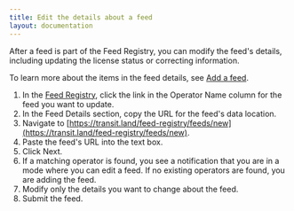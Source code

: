 ```yaml
---
title: Edit the details about a feed
layout: documentation
---
```


After a feed is part of the Feed Registry, you can modify the feed's details, including updating the license status or correcting information.

To learn more about the items in the feed details, see [Add a feed](add-a-feed.html).

1. In the [Feed Registry](https://transit.land/feed-registry/), click the link in the Operator Name column for the feed you want to update.
2. In the Feed Details section, copy the URL for the feed's data location.
2. Navigate to [https://transit.land/feed-registry/feeds/new](https://transit.land/feed-registry/feeds/new).
3. Paste the feed's URL into the text box.
4. Click Next.
5. If a matching operator is found, you see a notification that you are in a mode where you can edit a feed. If no existing operators are found, you are adding the feed. 
6. Modify only the details you want to change about the feed. 
7. Submit the feed.
